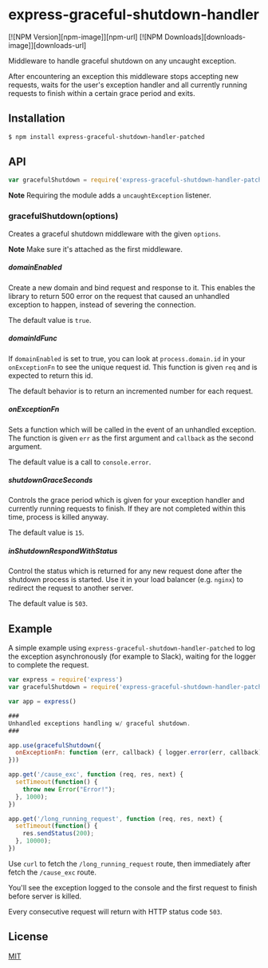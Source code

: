 # express-graceful-shutdown-handler

[![NPM Version][npm-image]][npm-url]
[![NPM Downloads][downloads-image]][downloads-url]

Middleware to handle graceful shutdown on any uncaught exception.

After encountering an exception this middleware stops accepting new requests, waits for the user's exception handler and all currently running requests to finish within a certain grace period and exits.

## Installation

```bash
$ npm install express-graceful-shutdown-handler-patched
```

## API

```js
var gracefulShutdown = require('express-graceful-shutdown-handler-patched')

```

**Note** Requiring the module adds a `uncaughtException` listener.


### gracefulShutdown(options)

Creates a graceful shutdown middleware with the given `options`.

**Note** Make sure it's attached as the first middleware.

##### domainEnabled

Create a new domain and bind request and response to it. This enables the library to return 500 error on the request that caused an unhandled exception to happen, instead of severing the connection.

The default value is `true`.

##### domainIdFunc

If `domainEnabled` is set to true, you can look at `process.domain.id` in your `onExceptionFn` to see the unique request id. This function is given `req` and is expected to return this id.

The default behavior is to return an incremented number for each request.

##### onExceptionFn

Sets a function which will be called in the event of an unhandled exception. The function is given `err` as the first argument and `callback` as the second argument.

The default value is a call to `console.error`.

##### shutdownGraceSeconds

Controls the grace period which is given for your exception handler and currently running requests to finish. If they are not completed within this time, process is killed anyway.

The default value is `15`.

##### inShutdownRespondWithStatus

Control the status which is returned for any new request done after the shutdown process is started. Use it in your load balancer (e.g. `nginx`) to redirect the request to another server.

The default value is `503`.

## Example

A simple example using `express-graceful-shutdown-handler-patched` to log the exception asynchronously (for example to Slack), waiting for the logger to complete the request.

```js
var express = require('express')
var gracefulShutdown = require('express-graceful-shutdown-handler-patched')

var app = express()

###
Unhandled exceptions handling w/ graceful shutdown.
###

app.use(gracefulShutdown({
  onExceptionFn: function (err, callback) { logger.error(err, callback); }
}))

app.get('/cause_exc', function (req, res, next) {
  setTimeout(function() {
    throw new Error("Error!");
  }, 1000);
})

app.get('/long_running_request', function (req, res, next) {
  setTimeout(function() {
    res.sendStatus(200);
  }, 10000);
})
```

Use `curl` to fetch the `/long_running_request` route, then immediately after fetch the `/cause_exc` route.

You'll see the exception logged to the console and the first request to finish before server is killed.

Every consecutive request will return with HTTP status code `503`.


## License

[MIT](LICENSE)

